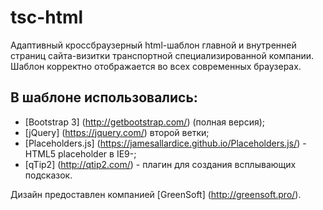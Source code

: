 # tsc-html
Адаптивный кроссбраузерный html-шаблон главной и внутренней страниц сайта-визитки транспортной специализированной компании.
Шаблон корректно отображается во всех современных браузерах.

## В шаблоне использовались:
* [Bootstrap 3] (http://getbootstrap.com/) (полная версия);
* [jQuery] (https://jquery.com/) второй ветки;
* [Placeholders.js] (https://jamesallardice.github.io/Placeholders.js/) - HTML5 placeholder в IE9-;
* [qTip2] (http://qtip2.com/) - плагин для создания всплывающих подсказок.

Дизайн предоставлен компанией [GreenSoft] (http://greensoft.pro/).